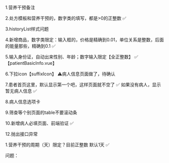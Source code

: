 1.营养干预备注

2.处方模板和营养干预的，数字类的填写，都是>0的正整数        ✅

3.historyList样式问题

4.新增商品，数字类限定：输入框的，价格是精确到0.01，单位关系是整数，后面的能量那些，精确到0.1     ✅

5.输入身份证，自动出来性别、年龄；数字输入限定【全正整数】         ✅ 【patientBasicInfo.vue】

6.下拉icon【suffixIcon】   ⚠️病人信息页面做了，待确认

7.患者首页这里，默认显示第一个吧，这样页面就不空了              ✅
如果没有病人，显示暂无病人信息                                 ✅   

8.病人信息选项卡

9.筛查等个别页面的table不要滚动条

10.新增病人必填页面、前端验证     ✅

12.抛出接口异常

1.营养干预的周期（天）限定？目前正整数 默认1天     ✅

问题：

